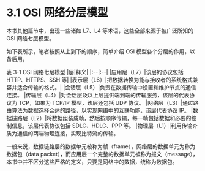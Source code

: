 # 3.1 OSI 网络分层模型

本书其他篇节中，出现一些诸如 L7、L4 等术语，这些全部来源于被广泛所知的 OSI 网络七层模型。

如下表所示，笔者按照从上到下的顺序，简单介绍 OSI 模型各个分层的作用，以备后用。

表 3-1 OSI 网络七层模型
|层|释义|
|:--|:--|
|应用层（L7）|该层的协议包括 HTTP、HTTPS、SSH 等|
|表示层（L6）|把数据转换为能与接收者的系统格式兼容并适合传输的格式。|
|会话层（L5）|负责在数据传输中设置和维护节点的通信连接。
|传输层（L4）|对会话层及以上层提供端到端的传输服务，该层的代表协议为 TCP，如果为 TCP/IP 模型，该层还包括 UDP 协议。
|网络层（L3）|通过路由算法为数据选择合适的路径，以实现网络中的互联功能，该层代表协议 IP。
|数据链路层（L2）|将数据组装成帧，然后按顺序传输，每一帧包括数据和必要的控制信息，该层代表协议包括 SDLC、HDLC、PPP 等。
|物理层（L1）|利用传输介质为通信的两端物理连接，实现比特流的传输。

一般来说，数据链路层的数据单元被称为帧（frame），网络层的数据单元为称为数据包（data packet），而应用层一个完整的数据单元被称为报文（message），本书中并不区分这些严格的定义，只要是网络中的数据，统称为数据包。

